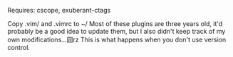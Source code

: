 Requires: cscope, exuberant-ctags

Copy .vim/ and .vimrc to ~/
Most of these plugins are three years old, it'd probably be a good idea to
update them, but I also didn't keep track of my own modifications...囧rz
This is what happens when you don't use version control.

